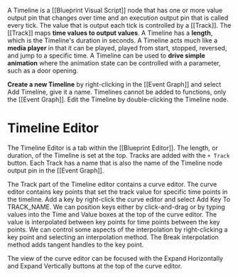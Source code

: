 A Timeline is a [[Blueprint Visual Script]] node that has one or more value output pin that changes over time and an execution output pin that is called every tick.
The value that is output each tick is controlled by a [[Track]].
The [[Track]] maps **time values to output values**.
A Timeline has a **length**, which is the Timeline's duration in seconds.
A Timeline acts much like a **media player** in that it can be played, played from start, stopped, reversed, and jump to a specific time.
A Timeline can be used to **drive simple animation** where the animation state can be controlled with a parameter, such as a door opening.

**Create a new Timeline** by right-clicking in the [[Event Graph]] and select Add Timeline, give it a name.
Timelines cannot be added to functions, only the [[Event Graph]].
Edit the Timeline by double-clicking the Timeline node.

# Timeline Editor
The Timeline Editor is a tab within the [[Blueprint Editor]].
The length, or duration, of the Timeline is set at the top.
Tracks are added with the `+ Track` button.
Each Track has a name that is also the name of the Timeline node output pin in the [[Event Graph]].

The Track part of the Timeline editor contains a curve editor.
The curve editor contains key points that set the track value for specific time points in the timeline.
Add a key by right-click the curve editor and select Add Key To TRACK_NAME.
We can position keys either by click-and-drag or by typing values into the Time and Value boxes at the top of the curve editor.
The value is interpolated between key points for time points between the key points.
We can control some aspects of the interpolation by right-clicking a key point and selecting an interpolation method.
The Break interpolation method adds tangent handles to the key point.

The view of the curve editor can be focused with the Expand Horizontally and Expand Vertically buttons at the top of the curve editor.



